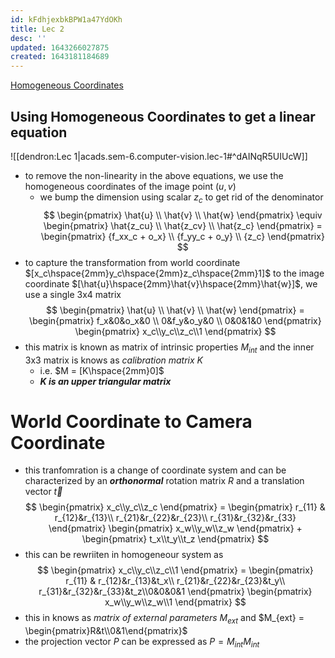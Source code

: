 ```yaml
---
id: kFdhjexbkBPW1a47YdOKh
title: Lec 2
desc: ''
updated: 1643266027875
created: 1643181184689
---
```


[Homogeneous Coordinates](http://www.songho.ca/math/homogeneous/homogeneous.html)

## Using Homogeneous Coordinates to get a linear equation
![[dendron:Lec 1|acads.sem-6.computer-vision.lec-1#^dAINqR5UIUcW]]
- to remove the non-linearity in the above equations, we use the homogeneous coordinates of the image point $(u, v)$
  - we bump the dimension using scalar $z_c$ to get rid of the denominator
$$
\begin{pmatrix}
\hat{u} \\ \hat{v} \\ \hat{w} 
\end{pmatrix} \equiv 
\begin{pmatrix}
\hat{z_cu} \\ \hat{z_cv} \\ \hat{z_c} 
\end{pmatrix} =
\begin{pmatrix}
{f_xx_c + o_x} \\ {f_yy_c + o_y} \\ {z_c} 
\end{pmatrix}
$$
- to capture the transformation from world coordinate $[x_c\hspace{2mm}y_c\hspace{2mm}z_c\hspace{2mm}1]$ to the image coordinate $[\hat{u}\hspace{2mm}\hat{v}\hspace{2mm}\hat{w}]$, we use a single 3x4 matrix
$$
\begin{pmatrix}
\hat{u} \\ \hat{v} \\ \hat{w} 
\end{pmatrix} = 
\begin{pmatrix}
f_x&0&o_x&0 \\ 0&f_y&o_y&0 \\ 0&0&1&0
\end{pmatrix}
\begin{pmatrix}
x_c\\y_c\\z_c\\1
\end{pmatrix}
$$
- this matrix is known as matrix of intrinsic properties $M_{int}$ and the inner 3x3 matrix is knows as *calibration matrix* $K$
  - i.e. $M = [K\hspace{2mm}0]$ 
  - **_K is an upper triangular matrix_**

# World Coordinate to Camera Coordinate

- this tranfomration is a change of coordinate system and can be characterized by an **_orthonormal_** rotation matrix $R$ and a translation vector $\overrightarrow{t}$
$$
\begin{pmatrix}
x_c\\y_c\\z_c
\end{pmatrix} = 
\begin{pmatrix}
r_{11} & r_{12}&r_{13}\\ r_{21}&r_{22}&r_{23}\\ r_{31}&r_{32}&r_{33}
\end{pmatrix}
\begin{pmatrix}
x_w\\y_w\\z_w
\end{pmatrix} + 
\begin{pmatrix}
t_x\\t_y\\t_z
\end{pmatrix} 
$$
- this can be rewriiten in homogeneour system as
$$
\begin{pmatrix}
x_c\\y_c\\z_c\\1
\end{pmatrix} = 
\begin{pmatrix}
r_{11} & r_{12}&r_{13}&t_x\\ r_{21}&r_{22}&r_{23}&t_y\\ r_{31}&r_{32}&r_{33}&t_z\\0&0&0&1
\end{pmatrix}
\begin{pmatrix}
x_w\\y_w\\z_w\\1
\end{pmatrix}  
$$
- this in knows as *matrix of external parameters* $M_{ext}$ and $M_{ext} = \begin{pmatrix}R&t\\0&1\end{pmatrix}$
- the projection vector $P$ can be expressed as $P = M_{int}M_{int}$
